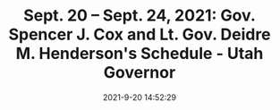 ---
"title": "Sept. 20 – Sept. 24, 2021: Gov. Spencer J. Cox and Lt. Gov. Deidre M. Henderson's Schedule - Utah Governor"
"date": "2021-9-20 14:52:29"
"feed_name": "GOOGLENEWSMINING"
"feed_website": "https://news.google.com/search?q=mining%2Bincident&hl=en-US&gl=US&ceid=US:en"
"feed_rss": "https://news.google.com/rss/search?q=mining%2Bincident&hl=en-US&gl=US&ceid=US:en"
"link": "https://governor.utah.gov/2021/09/20/sept-20-sept-24-2021-gov-spencer-j-cox-and-lt-gov-deidre-m-hendersons-schedule/"
"file": "_posts/2021-1-1-559b9d717ee6d839f985e1415491c606a4ad72fd.md"
"accident": "0"
"drilling": "0"
"dead": "0"
"injured": "0"
---